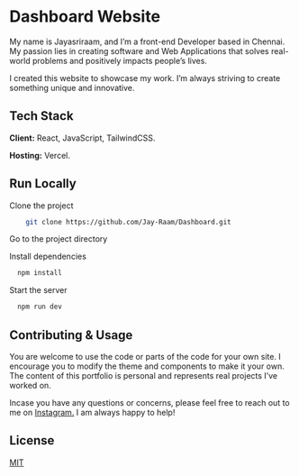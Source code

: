 # Dashboard Website

My name is Jayasriraam, and I’m a front-end Developer based in Chennai. My passion lies in creating software and Web Applications that solves real-world problems and positively impacts people’s lives.

I created this website to showcase my work. I’m always striving to create something unique and innovative.

## Tech Stack

**Client:** React, JavaScript, TailwindCSS.

**Hosting:** Vercel.

## Run Locally

Clone the project

```bash
    git clone https://github.com/Jay-Raam/Dashboard.git
```

Go to the project directory

Install dependencies

```bash
  npm install
```

Start the server

```bash
  npm run dev
```

## Contributing & Usage

You are welcome to use the code or parts of the code for your own site. I encourage you to modify the theme and components to make it your own. The content of this portfolio is personal and represents real projects I’ve worked on.

Incase you have any questions or concerns, please feel free to reach out to me on [Instagram.](https://www.instagram.com/_ivanjay_/) I am always happy to help!

## License

[MIT](https://choosealicense.com/licenses/mit/)
